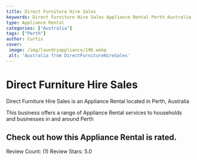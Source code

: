 ```yaml
---
title: Direct Furniture Hire Sales
keywords: Direct Furniture Hire Sales Appliance Rental Perth Australia 
type: Appliance Rental 
categories: ["Australia"]
tags: ["Perth"]
author: Curtis
cover:
 image: /img/laundryappliance/196.webp
 alt: 'Australia from DirectFurnitureHireSales'
---
```


# Direct Furniture Hire Sales
Direct Furniture Hire Sales is an Appliance Rental located in Perth, Australia

This business offers a range of Appliance Rental services to households and businesses in and around Perth

## Check out how this Appliance Rental is rated.
Review Count: (1)
Review Stars: 5.0
